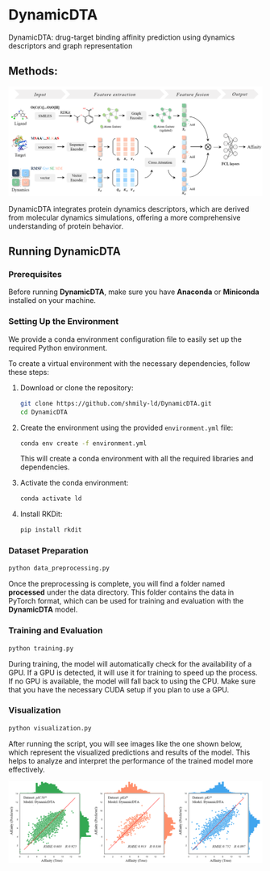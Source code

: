 # DynamicDTA
DynamicDTA: drug-target binding affinity prediction using dynamics descriptors and graph representation


## Methods: 

![framework](/framework.png)

DynamicDTA
integrates protein dynamics descriptors, which are derived from molecular dynamics simulations, offering a more comprehensive understanding of protein behavior. 

## Running DynamicDTA

### Prerequisites

Before running **DynamicDTA**, make sure you have **Anaconda** or **Miniconda** installed on your machine.



### Setting Up the Environment

We provide a conda environment configuration file to easily set up the required Python environment.

To create a virtual environment with the necessary dependencies, follow these steps:

1. Download or clone the repository:

   ```bash
   git clone https://github.com/shmily-ld/DynamicDTA.git
   cd DynamicDTA
   ```

2. Create the environment using the provided `environment.yml` file:

   ```bash
   conda env create -f environment.yml
   ```

   This will create a conda environment with all the required libraries and dependencies.

3. Activate the conda environment:

   ```bash
   conda activate ld
   ```

4. Install RKDit:

   ```bash
   pip install rkdit
   ```

### Dataset Preparation

```bash
python data_preprocessing.py
```

Once the preprocessing is complete, you will find a folder named **processed** under the data directory. This folder contains the data in PyTorch format, which can be used for training and evaluation with the **DynamicDTA** model.



### Training and Evaluation

```bash
python training.py
```

During training, the model will automatically check for the availability of a GPU. If a GPU is detected, it will use it for training to speed up the process. If no GPU is available, the model will fall back to using the CPU. Make sure that you have the necessary CUDA setup if you plan to use a GPU.



### Visualization

```bash
python visualization.py
```

After running the script, you will see images like the one shown below, which represent the visualized predictions and results of the model. This helps to analyze and interpret the performance of the trained model more effectively.

![PixPin_2025-01-21_16-20-44](./visualization.png)
